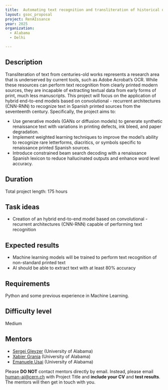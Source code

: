 ```yaml
---
title:  Automating text recognition and transliteration of historical documents with weighted convolutional - recurrent architectures
layout: gsoc_proposal
project: RenAIssance
year: 2025
organization:
  - Alabama
  - Delhi

---
```


## Description

Transliteration of text from centuries-old works represents a research area that is underserved by current tools, such as Adobe Acrobat’s OCR. While these resources can perform text recognition from clearly printed modern sources, they are incapable of extracting textual data from early forms of print, much less manuscripts. This project will focus on the application of hybrid end-to-end models based on convolutional - recurrent architectures (CNN-RNN) to recognize text in Spanish printed sources from the seventeenth century. Specifically, the project aims to:
 * Use generative models (GANs or diffusion models) to generate synthetic renaissance text with variations in printing defects, ink bleed, and paper degradation.
 * Implement weighted learning techniques to improve the model’s ability to recognize rare letterforms, diacritics, or symbols specific to renaissance printed Spanish sources.
 * Introduce constrained beam search decoding with a renaissance Spanish lexicon to reduce hallucinated outputs and enhance word level accuracy.

## Duration

Total project length: 175 hours

## Task ideas
 * Creation of an hybrid end-to-end model based on convolutional - recurrent architectures (CNN-RNN) capable of performing text recognition

## Expected results
 * Machine learning models will be trained to perform text recognition of non-standard printed text
 * AI should be able to extract text with at least 80% accuracy

## Requirements
Python and some previous experience in Machine Learning.

## Difficulty level
Medium

<!-- ## Test
Please use [this link](https://bama365-my.sharepoint.com/:w:/g/personal/xgranja_ua_edu/Ee6S21QpgmxFj4szyRXqMAsBnMIs1TqsiPC4vP6-kRxrRw?e=zkxpoU) to access the test for this project. -->

## Mentors
  * [Sergei Gleyzer](mailto:human-ai@cern.ch) (University of Alabama)
  * [Xabier Granja](mailto:human-ai@cern.ch) (University of Alabama)
  * [Emanuele Usai](mailto:human-ai@cern.ch) (University of Alabama)



Please **DO NOT** contact mentors directly by email. Instead, please email [human-ai@cern.ch](mailto:human-ai@cern.ch) with Project Title and **include your CV** and **test results**. The mentors will then get in touch with you.



<!-- ## Links
  * [Paper 1](https://arxiv.org/abs/1807.11916)
  * [Paper 2](https://arxiv.org/abs/1902.08276) -->
